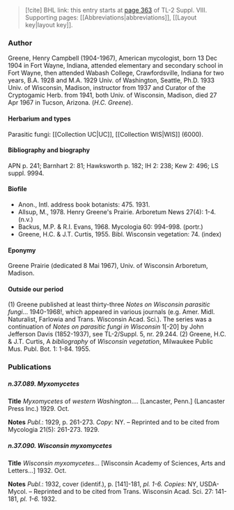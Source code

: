 > [!cite] BHL link: this entry starts at [page 363](https://www.biodiversitylibrary.org/item/103832#page/375/mode/1up) of TL-2 Suppl. VIII.
> Supporting pages: [[Abbreviations|abbreviations]], [[Layout key|layout key]].

### Author

Greene, Henry Campbell (1904-1967), American mycologist, born 13 Dec 1904 in Fort Wayne, Indiana, attended elementary and secondary school in Fort Wayne, then attended Wabash College, Crawfordsville, Indiana for two years, B.A. 1928 and M.A. 1929 Univ. of Washington, Seattle, Ph.D. 1933 Univ. of Wisconsin, Madison, instructor from 1937 and Curator of the Cryptogamic Herb. from 1941, both Univ. of Wisconsin, Madison, died 27 Apr 1967 in Tucson, Arizona. (*H.C. Greene*).

#### Herbarium and types

Parasitic fungi: [[Collection UC|UC]], [[Collection WIS|WIS]] (6000).

#### Bibliography and biography

APN p. 241; Barnhart 2: 81; Hawksworth p. 182; IH 2: 238; Kew 2: 496; LS suppl. 9994.

#### Biofile

- Anon., Intl. address book botanists: 475. 1931.
- Allsup, M., 1978. Henry Greene's Prairie. Arboretum News 27(4): 1-4. (n.v.)
- Backus, M.P. & R.I. Evans, 1968. Mycologia 60: 994-998. (portr.)
- Greene, H.C. & J.T. Curtis, 1955. Bibl. Wisconsin vegetation: 74. (index)

#### Eponymy

Greene Prairie (dedicated 8 Mai 1967), Univ. of Wisconsin Arboretum, Madison.

#### Outside our period

(1) Greene published at least thirty-three *Notes on Wisconsin parasitic fungi*... 1940-1968!, which appeared in various journals (e.g. Amer. Midl. Naturalist, Farlowia and Trans. Wisconsin Acad. Sci.). The series was a continuation of *Notes on parasitic fungi in Wisconsin* 1\[-20\] by John Jefferson Davis (1852-1937), see TL-2/Suppl. 5, nr. 29.244.
(2) Greene, H.C. & J.T. Curtis, A *bibliography* of *Wisconsin vegetation*, Milwaukee Public Mus. Publ. Bot. 1: 1-84. 1955.

### Publications

##### n.37.089. Myxomycetes

**Title**
*Myxomycetes* of *western Washington*.... \[Lancaster, Penn.\] (Lancaster Press Inc.) 1929. Oct.

**Notes**
*Publ*.: 1929, p. 261-273. *Copy*: NY. – Reprinted and to be cited from Mycologia 21(5): 261-273. 1929.

##### n.37.090. Wisconsin myxomycetes

**Title**
*Wisconsin myxomycetes*... \[Wisconsin Academy of Sciences, Arts and Letters...\] 1932. Oct.

**Notes**
*Publ*.: 1932, cover (identif.), p. \[141\]-181, *pl. 1-6.* *Copies*: NY, USDA-Mycol. – Reprinted and to be cited from Trans. Wisconsin Acad. Sci. 27: 141-181, *pl. 1-6.* 1932.

